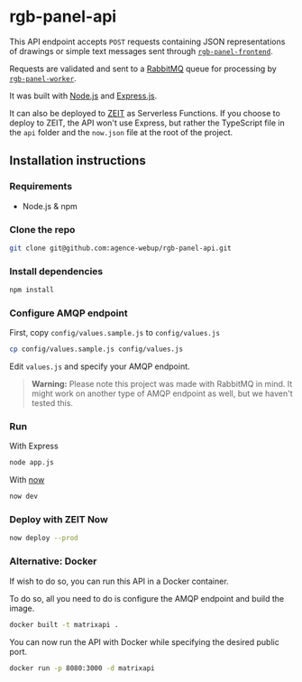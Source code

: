 # rgb-panel-api

This API endpoint accepts `POST` requests containing JSON representations of drawings or simple text messages sent through [`rgb-panel-frontend`](https://github.com/agence-webup/rgb-panel-frontend).

Requests are validated and sent to a [RabbitMQ](https://rabbitmq.com) queue for processing by [`rgb-panel-worker`](https://github.com/agence-webup/rgb-panel-worker).

It was built with [Node.js](https://nodejs.org) and [Express.js](https://expressjs.org).

It can also be deployed to [ZEIT](https://zeit.co) as Serverless Functions. If you choose to deploy to ZEIT, the API won't use Express, but rather the TypeScript file in the `api` folder and the `now.json` file at the root of the project.

## Installation instructions

### Requirements
- Node.js & npm

### Clone the repo
```bash
git clone git@github.com:agence-webup/rgb-panel-api.git
```

### Install dependencies
```bash
npm install
```

### Configure AMQP endpoint
First, copy `config/values.sample.js` to `config/values.js`
```bash
cp config/values.sample.js config/values.js
```
Edit `values.js` and specify your AMQP endpoint.

> __Warning:__
Please note this project was made with RabbitMQ in mind. It might work on another type of AMQP endpoint as well, but we haven't tested this.

### Run

With Express
```bash
node app.js
```

With [now](https://zeit.co/download)
```bash
now dev
```

### Deploy with ZEIT Now
```bash
now deploy --prod
```

### Alternative: Docker

If wish to do so, you can run this API in a Docker container.

To do so, all you need to do is configure the AMQP endpoint and build the image.

```bash
docker built -t matrixapi .
```

You can now run the API with Docker while specifying the desired public port.

```bash
docker run -p 8080:3000 -d matrixapi
```